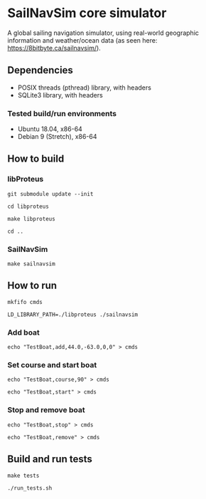 # SailNavSim core simulator

A global sailing navigation simulator, using real-world geographic information and weather/ocean data (as seen here: https://8bitbyte.ca/sailnavsim/).

## Dependencies

- POSIX threads (pthread) library, with headers
- SQLite3 library, with headers

### Tested build/run environments

- Ubuntu 18.04, x86-64
- Debian 9 (Stretch), x86-64

## How to build

### libProteus

`git submodule update --init`

`cd libproteus`

`make libproteus`

`cd ..`

### SailNavSim

`make sailnavsim`

## How to run

`mkfifo cmds`

`LD_LIBRARY_PATH=./libproteus ./sailnavsim`

### Add boat

`echo "TestBoat,add,44.0,-63.0,0,0" > cmds`

### Set course and start boat

`echo "TestBoat,course,90" > cmds`

`echo "TestBoat,start" > cmds`

### Stop and remove boat

`echo "TestBoat,stop" > cmds`

`echo "TestBoat,remove" > cmds`

## Build and run tests

`make tests`

`./run_tests.sh`
